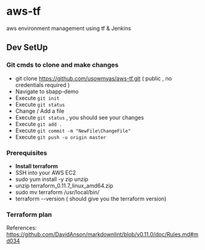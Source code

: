 # aws-tf
aws environment management using tf &amp; Jenkins

## Dev SetUp

### Git cmds to clone and make changes

* git clone https://github.com/usowmyas/aws-tf.git ( public , no credentials required )
* Navigate to sbapp-demo
* Execute `git init`
* Execute `git status`
* Change / Add a file 
* Execute `git status` , you should see your changes
* Execute `git add .`
* Execute `git commit -m "NewFile\ChangeFile"`
* Execute `git push -u origin master`

### Prerequisites

* **Install terraform**
 * SSH into your AWS EC2
 * sudo yum install -y zip unzip 
 *  unzip terraform_0.11.7_linux_amd64.zip
 * sudo mv terraform /usr/local/bin/
 * terraform --version ( should give you the terraform version)


### Terraform plan 

References:
https://github.com/DavidAnson/markdownlint/blob/v0.11.0/doc/Rules.md#md034
